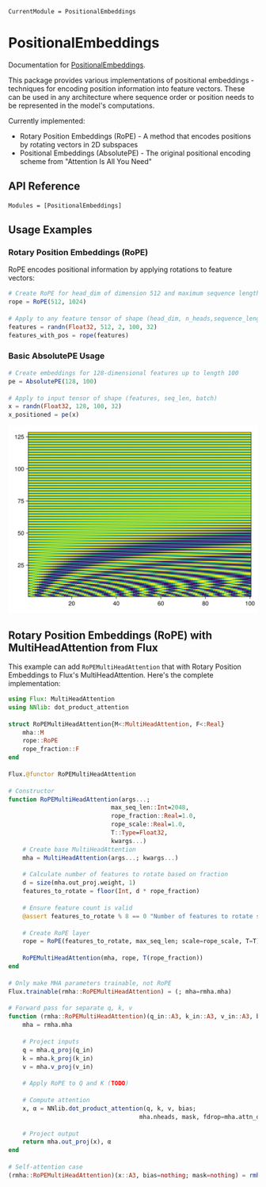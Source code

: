 ```@meta
CurrentModule = PositionalEmbeddings
```

# PositionalEmbeddings

Documentation for [PositionalEmbeddings](https://github.com/mashu/PositionalEmbeddings.jl).

This package provides various implementations of positional embeddings - techniques for encoding position information into feature vectors. These can be used in any architecture where sequence order or position needs to be represented in the model's computations.

Currently implemented:
- Rotary Position Embeddings (RoPE) - A method that encodes positions by rotating vectors in 2D subspaces
- Positional Embeddings (AbsolutePE) - The original positional encoding scheme from "Attention Is All You Need"

## API Reference

```@autodocs
Modules = [PositionalEmbeddings]
```

## Usage Examples

### Rotary Position Embeddings (RoPE)

RoPE encodes positional information by applying rotations to feature vectors:

```julia
# Create RoPE for head_dim of dimension 512 and maximum sequence length of 1024
rope = RoPE(512, 1024)

# Apply to any feature tensor of shape (head_dim, n_heads,sequence_length, batch)
features = randn(Float32, 512, 2, 100, 32)
features_with_pos = rope(features)
```

### Basic AbsolutePE Usage

```julia
# Create embeddings for 128-dimensional features up to length 100
pe = AbsolutePE(128, 100)

# Apply to input tensor of shape (features, seq_len, batch)
x = randn(Float32, 128, 100, 32)
x_positioned = pe(x)
```
![AbsolutePE](assets/AbsolutePE-128-100.svg)

## Rotary Position Embeddings (RoPE) with MultiHeadAttention from Flux

This example can add `RoPEMultiHeadAttention` that with Rotary Position Embeddings to Flux's MultiHeadAttention. Here's the complete implementation:

```julia
using Flux: MultiHeadAttention
using NNlib: dot_product_attention

struct RoPEMultiHeadAttention{M<:MultiHeadAttention, F<:Real}
    mha::M
    rope::RoPE
    rope_fraction::F
end

Flux.@functor RoPEMultiHeadAttention

# Constructor
function RoPEMultiHeadAttention(args...;
                             max_seq_len::Int=2048,
                             rope_fraction::Real=1.0,
                             rope_scale::Real=1.0,
                             T::Type=Float32,
                             kwargs...)
    # Create base MultiHeadAttention
    mha = MultiHeadAttention(args...; kwargs...)

    # Calculate number of features to rotate based on fraction
    d = size(mha.out_proj.weight, 1)
    features_to_rotate = floor(Int, d * rope_fraction)

    # Ensure feature count is valid
    @assert features_to_rotate % 8 == 0 "Number of features to rotate should be multiple of 8 for optimal performance, got $features_to_rotate. Adjust rope_fraction accordingly."

    # Create RoPE layer
    rope = RoPE(features_to_rotate, max_seq_len; scale=rope_scale, T=T)

    RoPEMultiHeadAttention(mha, rope, T(rope_fraction))
end

# Only make MHA parameters trainable, not RoPE
Flux.trainable(rmha::RoPEMultiHeadAttention) = (; mha=rmha.mha)

# Forward pass for separate q, k, v
function (rmha::RoPEMultiHeadAttention)(q_in::A3, k_in::A3, v_in::A3, bias=nothing; mask=nothing)
    mha = rmha.mha

    # Project inputs
    q = mha.q_proj(q_in)
    k = mha.k_proj(k_in)
    v = mha.v_proj(v_in)

    # Apply RoPE to Q and K (TODO)

    # Compute attention
    x, α = NNlib.dot_product_attention(q, k, v, bias;
                                     mha.nheads, mask, fdrop=mha.attn_drop)

    # Project output
    return mha.out_proj(x), α
end

# Self-attention case
(rmha::RoPEMultiHeadAttention)(x::A3, bias=nothing; mask=nothing) = rmha(x, x, x, bias; mask=mask)
```

```@index
```
